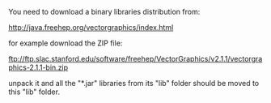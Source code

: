 You need to download a binary libraries distribution from:

http://java.freehep.org/vectorgraphics/index.html

for example download the ZIP file:

ftp://ftp.slac.stanford.edu/software/freehep/VectorGraphics/v2.1.1/vectorgraphics-2.1.1-bin.zip

unpack it and all the "*.jar" libraries from its "lib" folder should be moved to this "lib" folder.


